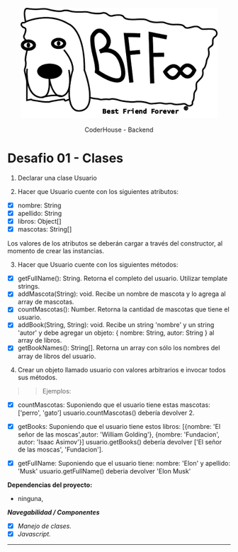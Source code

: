 
<p align="center">
  <p align="center">    
    <img src="https://github.com/JesusRamirezGamarra/CoderHouse_ReactJS/blob/Desafio-07/public/images/Logo_Negro.png" alt="BFFs" height="250">    
  </p>
  <p align="center">
       CoderHouse - Backend
  </p>
</p>




# Desafio 01 - Clases

1) Declarar una clase Usuario

2) Hacer que Usuario cuente con los siguientes atributos:
- [X] nombre: String
- [X] apellido: String
- [X] libros: Object[]
- [X] mascotas: String[]

Los valores de los atributos se deberán cargar a través del constructor, al momento de crear las instancias.

3) Hacer que Usuario cuente con los siguientes métodos:

- [X] getFullName(): String. Retorna el completo del usuario. Utilizar template strings.
- [X] addMascota(String): void. Recibe un nombre de mascota y lo agrega al array de mascotas.
- [X] countMascotas(): Number. Retorna la cantidad de mascotas que tiene el usuario.
- [X] addBook(String, String): void. Recibe un string 'nombre' y un string 'autor' y debe agregar un objeto: { nombre: String, autor: String } al array de libros.
- [X] getBookNames(): String[]. Retorna un array con sólo los nombres del array de libros del usuario.

4) Crear un objeto llamado usuario con valores arbitrarios e invocar todos sus métodos.

>> Ejemplos:

- [X] countMascotas: Suponiendo que el usuario tiene estas mascotas: ['perro', 'gato'] usuario.countMascotas() debería devolver 2.
- [X] getBooks: Suponiendo que el usuario tiene estos libros: [{nombre: 'El señor de las moscas',autor: 'William Golding'}, {nombre: 'Fundacion', autor: 'Isaac Asimov'}] usuario.getBooks() debería devolver ['El señor de las moscas', 'Fundacion'].
- [X] getFullName: Suponiendo que el usuario tiene: nombre: 'Elon' y apellido: 'Musk' usuario.getFullName() deberia devolver 'Elon Musk'


<i class="icon-cog"></i>**Dependencias del proyecto:**

-   ninguna,


**<i class="icon-cog"> Navegabilidad / Componentes**
- [X] Manejo de clases.
- [X] Javascript.
---

